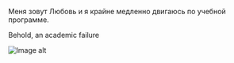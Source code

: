 Меня зовут Любовь и я крайне медленно двигаюсь по учебной программе. 


Behold, an academic failure

![Image alt](https://github.com/{username}/{repository}/raw/{branch}/{path}/image.png)
